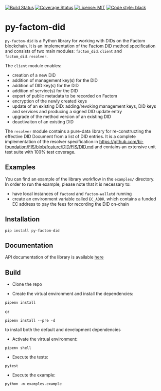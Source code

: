 [![Build Status](https://travis-ci.org/factomatic/py-factom-did.svg?branch=master)](https://travis-ci.org/factomatic/py-factom-did)
[![Coverage Status](https://coveralls.io/repos/github/factomatic/py-factom-did/badge.svg?branch=master)](https://coveralls.io/github/factomatic/py-factom-did?branch=master)
[![License: MIT](https://img.shields.io/badge/License-MIT-yellow.svg)](https://opensource.org/licenses/MIT)
[![Code style: black](https://img.shields.io/badge/code%20style-black-000000.svg)](https://github.com/ambv/black)

# py-factom-did

`py-factom-did` is a Python library for working with DIDs on the Factom blockchain. It is an implementation
of the [Factom DID method
specification](https://github.com/bi-foundation/FIS/blob/feature/DID/FIS/DID.md) and consists of two main modules:
`factom_did.client` and `factom_did.resolver`.

The `client` module enables:

* creation of a new DID
* addition of management key(s) for the DID
* addition of DID key(s) for the DID
* addition of service(s) for the DID
* export of public metadata to be recorded on Factom
* encryption of the newly created keys
* update of an existing DID: adding/revoking management keys, DID keys and services and producing a signed DID
update entry
* upgrade of the method version of an existing DID
* deactivaiton of an existing DID

The `resolver` module contains a pure-data library for re-constructing the effective DID Document from a list of DID
entries. It is a complete implementation of the resolver specification in https://github.com/bi-foundation/FIS/blob/feature/DID/FIS/DID.md
and contains an extensive unit test suite with 100% test coverage.

## Examples
You can find an example of the library workflow in the `examples/` directory. In order to run the
example, please note that it is necessary to:

* have local instances of `factomd` and `factom-walletd` running
* create an environment variable called `EC_ADDR`, which contains a funded EC
address to pay the fees for recording the DID on-chain

## Installation
```
pip install py-factom-did
```

## Documentation
API documentation of the library is available [here](https://py-factom-did.readthedocs.io/en/stable/)

## Build

* Clone the repo

* Create the virtual environment and install the dependencies:
```
pipenv install
```

or
```
pipenv install --pre -d
```
to install both the default and development dependencies

* Activate the virtual environment:
```
pipenv shell
```

* Execute the tests:
```
pytest
```

* Execute the example:
```
python -m examples.example
```
